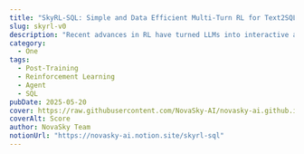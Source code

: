 ```yaml
---
title: "SkyRL-SQL: Simple and Data Efficient Multi-Turn RL for Text2SQL"
slug: skyrl-v0
description: "Recent advances in RL have turned LLMs into interactive agents capable of reasoning, exploring, and executing actions. While tasks like math, web search, kernel code generation have seen progress, database interaction remains under-explored. We are excited to release SkyRL-SQL, a simple and data-efficient multi-turn RL training pipeline for text-to-SQL task. Using just 653 training samples, our trained model SkyRL-SQL-7B can improve accuracy by up to 8.7% compared to the base model, outperforming GPT-4o, o4-mini, and open-source SFT model trained on 2.5 million samples."
category:
  - One
tags:
  - Post-Training
  - Reinforcement Learning
  - Agent
  - SQL
pubDate: 2025-05-20
cover: https://raw.githubusercontent.com/NovaSky-AI/novasky-ai.github.io/main/assets/images/skyrl-sql/score.png
coverAlt: Score
author: NovaSky Team
notionUrl: "https://novasky-ai.notion.site/skyrl-sql"
---
```

